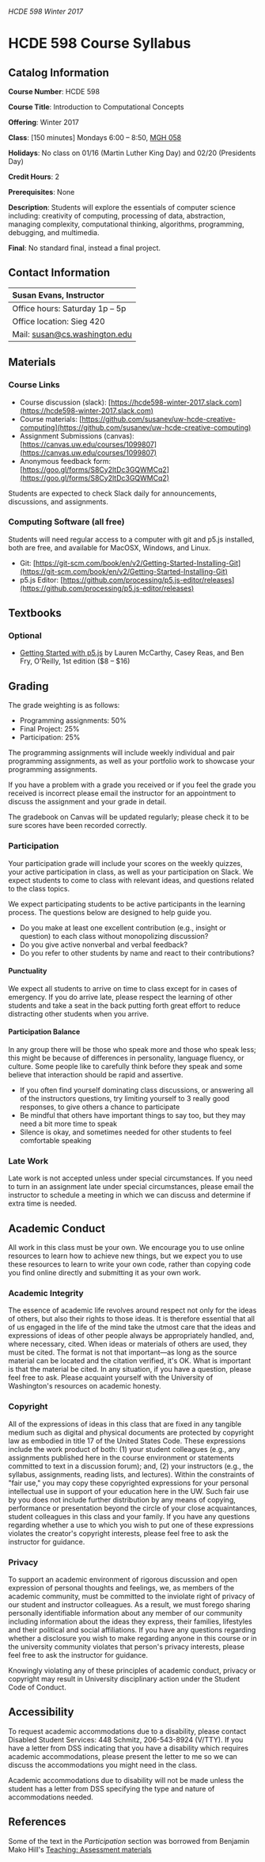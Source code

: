 _HCDE 598 Winter 2017_

# HCDE 598 Course Syllabus
## Catalog Information
__Course Number__: HCDE 598

__Course Title__: Introduction to Computational Concepts

__Offering__: Winter 2017

__Class__: [150 minutes] Mondays 6:00 – 8:50, [MGH 058](https://www.washington.edu/classroom/MGH+058)

__Holidays__: No class on 01/16 (Martin Luther King Day) and 02/20 (Presidents Day)

__Credit Hours__: 2

__Prerequisites__: None

__Description__: Students will explore the essentials of computer science including: creativity of computing, processing of data, abstraction, managing complexity, computational thinking, algorithms, programming, debugging, and multimedia.

__Final__: No standard final, instead a final project.

## Contact Information
| Susan Evans, Instructor |
| :--- |
| Office hours: Saturday 1p – 5p |
| Office location: Sieg 420|
| Mail: susan@cs.washington.edu |


## Materials

### Course Links
* Course discussion (slack): [https://hcde598-winter-2017.slack.com](https://hcde598-winter-2017.slack.com)
* Course materials: [https://github.com/susanev/uw-hcde-creative-computing](https://github.com/susanev/uw-hcde-creative-computing)
* Assignment Submissions (canvas): [https://canvas.uw.edu/courses/1099807](https://canvas.uw.edu/courses/1099807)
* Anonymous feedback form: [https://goo.gl/forms/S8Cy2ltDc3GQWMCq2](https://goo.gl/forms/S8Cy2ltDc3GQWMCq2)

Students are expected to check Slack daily for announcements, discussions, and assignments.

### Computing Software (all free)
Students will need regular access to a computer with git and p5.js installed, both are free, and available for MacOSX, Windows, and Linux.

* Git: [https://git-scm.com/book/en/v2/Getting-Started-Installing-Git](https://git-scm.com/book/en/v2/Getting-Started-Installing-Git)
* p5.js Editor: [https://github.com/processing/p5.js-editor/releases](https://github.com/processing/p5.js-editor/releases)

## Textbooks
### Optional
* [Getting Started with p5.js](https://www.amazon.com/Make-Interactive-Graphics-JavaScript-Processing/dp/1457186772) by Lauren McCarthy, Casey Reas, and Ben Fry, O'Reilly, 1st edition ($8 – $16)

## Grading

The grade weighting is as follows:
* Programming assignments: 50%
* Final Project: 25%
* Participation: 25%

The programming assignments will include weekly individual and pair programming assignments, as well as your portfolio work to showcase your programming assignments.

If you have a problem with a grade you received or if you feel the grade you received is incorrect please email the instructor for an appointment to discuss the assignment and your grade in detail. 

The gradebook on Canvas will be updated regularly; please check it to be sure scores have been recorded correctly.

### Participation
Your participation grade will include your scores on the weekly quizzes, your active participation in class, as well as your participation on Slack. We expect students to come to class with relevant ideas, and questions related to the class topics.

We expect participating students to be active participants in the learning process. The questions below are designed to help guide you.
* Do you make at least one excellent contribution (e.g., insight or question) to each class without monopolizing discussion?
* Do you give active nonverbal and verbal feedback?
* Do you refer to other students by name and react to their contributions?

#### Punctuality
We expect all students to arrive on time to class except for in cases of emergency. If you do arrive late, please respect the learning of other students and take a seat in the back putting forth great effort to reduce distracting other students when you arrive.

#### Participation Balance
In any group there will be those who speak more and those who speak less; this might be because of differences in personality, language fluency, or culture. Some people like to carefully think before they speak and some believe that interaction should be rapid and assertive.

* If you often find yourself dominating class discussions, or answering all of the instructors questions, try limiting yourself to 3 really good responses, to give others a chance to participate 
* Be mindful that others have important things to say too, but they may need a bit more time to speak
* Silence is okay, and sometimes needed for other students to feel comfortable speaking

### Late Work
Late work is not accepted unless under special circumstances. If you need to turn in an assignment late under special circumstances, please email the instructor to schedule a meeting in which we can discuss and determine if extra time is needed.

## Academic Conduct
All work in this class must be your own. We encourage you to use online resources to learn how to achieve new things, but we expect you to use these resources to learn to write your own code, rather than copying code you find online directly and submitting it as your own work.

### Academic Integrity
The essence of academic life revolves around respect not only for the ideas of others, but also their rights to those ideas. It is therefore essential that all of us engaged in the life of the mind take the utmost care that the ideas and expressions of ideas of other people always be appropriately handled, and, where necessary, cited. When ideas or materials of others are used, they must be cited. The format is not that important—as long as the source material can be located and the citation verified, it's OK. What is important is that the material be cited. In any situation, if you have a question, please feel free to ask. Please acquaint yourself with the University of Washington's resources on academic honesty.

### Copyright
All of the expressions of ideas in this class that are fixed in any tangible medium such as digital and physical documents are protected by copyright law as embodied in title 17 of the United States Code. These expressions include the work product of both: (1) your student colleagues (e.g., any assignments published here in the course environment or statements committed to text in a discussion forum); and, (2) your instructors (e.g., the syllabus, assignments, reading lists, and lectures). Within the constraints of "fair use," you may copy these copyrighted expressions for your personal intellectual use in support of your education here in the UW. Such fair use by you does not include further distribution by any means of copying, performance or presentation beyond the circle of your close acquaintances, student colleagues in this class and your family. If you have any questions regarding whether a use to which you wish to put one of these expressions violates the creator's copyright interests, please feel free to ask the instructor for guidance.

### Privacy
To support an academic environment of rigorous discussion and open expression of personal thoughts and feelings, we, as members of the academic community, must be committed to the inviolate right of privacy of our student and instructor colleagues. As a result, we must forego sharing personally identifiable information about any member of our community including information about the ideas they express, their families, lifestyles and their political and social affiliations. If you have any questions regarding whether a disclosure you wish to make regarding anyone in this course or in the university community violates that person's privacy interests, please feel free to ask the instructor for guidance.

Knowingly violating any of these principles of academic conduct, privacy or copyright may result in University disciplinary action under the Student Code of Conduct.

## Accessibility
To request academic accommodations due to a disability, please contact Disabled Student Services: 448 Schmitz, 206-543-8924 (V/TTY). If you have a letter from DSS indicating that you have a disability which requires academic accommodations, please present the letter to me so we can discuss the accommodations you might need in the class.

Academic accommodations due to disability will not be made unless the student has a letter from DSS specifying the type and nature of accommodations needed.

## References
Some of the text in the _Participation_ section was borrowed from Benjamin Mako Hill's [Teaching: Assessment materials](https://mako.cc/teaching/assessment.html)
